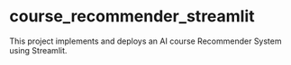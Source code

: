 # course_recommender_streamlit
This project implements and deploys an AI course Recommender System using Streamlit.
